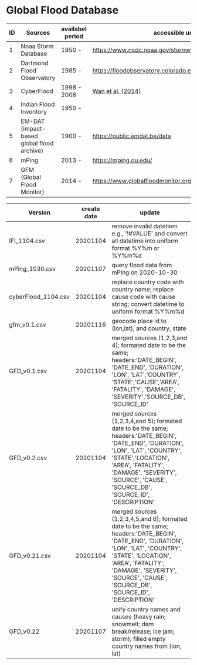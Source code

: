 # Global Flood Database

|ID|Sources|availabel period|accessible url|
|--|-------|----------------|--------------|
|1|Noaa Storm Database| 1950 - |https://www.ncdc.noaa.gov/stormevents/|
|2|Dartmond Flood Observatory| 1985 - |https://floodobservatory.colorado.edu/Archives/index.html|
|3|CyberFlood| 1998 - 2008| [Wan et al. (2014)](https://doi.org/10.1016/j.envsoft.2014.04.007)|
|4|Indian Flood Inventory| 1950 - ||
|5|EM-DAT (impact-based global flood archive)|1900 - |https://public.emdat.be/data|
|6|mPing|2013 - |https://mping.ou.edu/|
|7|GFM (Global Flood Monitor)|2014 - |https://www.globalfloodmonitor.org/|



|Version|create date|update|
|-------|----|------|
|IFI_1104.csv|20201104|remove invalid datetiem e.g., '!#VALUE' and convert all datetime into uniform format %Y%m or %Y%m%d|
|mPing_1030.csv|20201107|query flood data from mPing on 2020-10-30|
|cyberFlood_1104.csv|20201104|replace country code with country name; replace cause code with cause string; convert datetime to uniform format %Y%m%d|
|gfm_v0.1.csv|20201116|geocode place id to (lon,lat), and country, state|
|GFD_v0.1.csv|20201104|merged sources (1,2,3,and 4); formated date to be the same; headers:'DATE_BEGIN', 'DATE_END', 'DURATION', 'LON', 'LAT','COUNTRY', 'STATE','CAUSE','AREA', 'FATALITY', 'DAMAGE', 'SEVERITY','SOURCE_DB', 'SOURCE_ID'|
|GFD_v0.2.csv|20201104|merged sources (1,2,3,4,and 5); formated date to be the same; headers:'DATE_BEGIN', 'DATE_END', 'DURATION', 'LON', 'LAT', 'COUNTRY', 'STATE','LOCATION', 'AREA', 'FATALITY', 'DAMAGE', 'SEVERITY', 'SOURCE', 'CAUSE', 'SOURCE_DB', 'SOURCE_ID', 'DESCRIPTION'|
|GFD_v0.21.csv|20201104|merged sources (1,2,3,4,5,and 6); formated date to be the same; headers:'DATE_BEGIN', 'DATE_END', 'DURATION', 'LON', 'LAT', 'COUNTRY', 'STATE', 'LOCATION', 'AREA', 'FATALITY', 'DAMAGE', 'SEVERITY', 'SOURCE', 'CAUSE', 'SOURCE_DB', 'SOURCE_ID', 'DESCRIPTION'|
|GFD_v0.22|20201107|unify country names and causes (heavy rain; snowmelt; dam break/release; ice jam; storm); filled empty country names from (lon, lat)|
